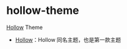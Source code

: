 # hollow-theme

[Hollow](https://github.com/zbysir/hollow) Theme

- [Hollow](./hollow)：Hollow 同名主题，也是第一款主题
